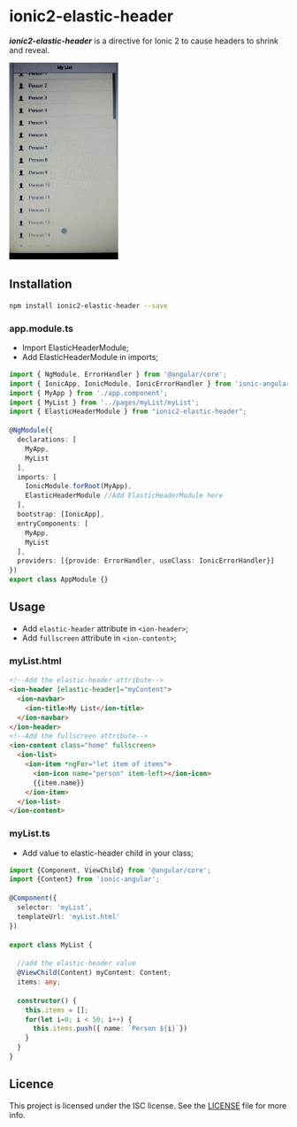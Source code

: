 # ionic2-elastic-header

***ionic2-elastic-header*** is a directive for Ionic 2 to cause headers to shrink and reveal.

![demo](demo.gif)

## Installation

```bash
npm install ionic2-elastic-header --save
```

### app.module.ts

* Import ElasticHeaderModule;
* Add ElasticHeaderModule in imports;

```typescript
import { NgModule, ErrorHandler } from '@angular/core';
import { IonicApp, IonicModule, IonicErrorHandler } from 'ionic-angular';
import { MyApp } from './app.component';
import { MyList } from '../pages/myList/myList';
import { ElasticHeaderModule } from "ionic2-elastic-header";

@NgModule({
  declarations: [
    MyApp,
    MyList
  ],
  imports: [
    IonicModule.forRoot(MyApp),
    ElasticHeaderModule //Add ElasticHeaderModule here
  ],
  bootstrap: [IonicApp],
  entryComponents: [
    MyApp,
    MyList
  ],
  providers: [{provide: ErrorHandler, useClass: IonicErrorHandler}]
})
export class AppModule {}
```

## Usage

* Add `elastic-header` attribute in `<ion-header>`;
* Add `fullscreen` attribute in `<ion-content>`;

### myList.html

```html
<!--Add the elastic-header attribute-->
<ion-header [elastic-header]="myContent">
  <ion-navbar>
    <ion-title>My List</ion-title>
  </ion-navbar>
</ion-header>
<!--Add the fullscreen attribute-->
<ion-content class="home" fullscreen>
  <ion-list>
    <ion-item *ngFor="let item of items">
      <ion-icon name="person" item-left></ion-icon>
      {{item.name}}
    </ion-item>
  </ion-list>
</ion-content>
```

### myList.ts

* Add value to elastic-header child in your class;

```typescript
import {Component, ViewChild} from '@angular/core';
import {Content} from 'ionic-angular';

@Component({
  selector: 'myList',
  templateUrl: 'myList.html'
})

export class MyList {

  //add the elastic-header value
  @ViewChild(Content) myContent: Content;
  items: any;

  constructor() {
    this.items = [];
    for(let i=0; i < 50; i++) {
      this.items.push({ name: `Person ${i}`})
    }
  }
}
```

## Licence

This project is licensed under the ISC license. See the [LICENSE](LICENSE.md) file for more info.
